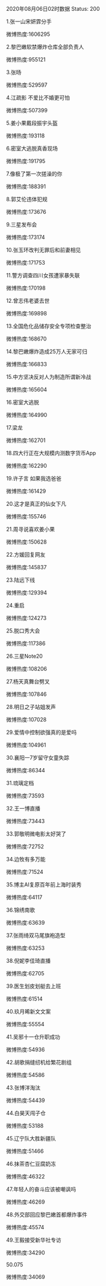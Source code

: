 2020年08月06日02时数据
Status: 200

1.张一山宋妍霏分手

微博热度:1606295

2.黎巴嫩软禁爆炸仓库全部负责人

微博热度:955121

3.张旸

微博热度:529597

4.江疏影 不爱比不婚更可怕

微博热度:507399

5.姜小果戴段振宇头盔

微博热度:193118

6.密室大逃脱真香现场

微博热度:191795

7.像极了第一次搓澡的你

微博热度:188391

8.郭艾伦违体犯规

微博热度:173676

9.三星发布会

微博热度:173174

10.张玉环改判无罪后和前妻相见

微博热度:171753

11.警方调查四川女孩遭家暴失联

微博热度:170198

12.曾志伟老婆去世

微博热度:169898

13.全国危化品储存安全专项检查整治

微博热度:168670

14.黎巴嫩爆炸造成25万人无家可归

微博热度:166833

15.中方坚决反对人为制造所谓新冷战

微博热度:165604

16.密室大逃脱

微博热度:164990

17.梁龙

微博热度:162701

18.四大行正在大规模内测数字货币App

微博热度:162290

19.许子言 如果我选爸爸

微博热度:161429

20.这才是真正的仙女下凡

微博热度:155746

21.周寻说喜欢姜小果

微博热度:150628

22.方媛回复网友

微博热度:145837

23.陆远下线

微博热度:129394

24.重启

微博热度:124273

25.脱口秀大会

微博热度:117386

26.三星Note20

微博热度:108206

27.杨天真舞台劈叉

微博热度:107846

28.明日之子站姐发声

微博热度:107028

29.爱情中控制欲强真的是爱吗

微博热度:104961

30.襄阳一7岁留守女童失踪

微博热度:86344

31.琉璃定档

微博热度:73593

32.王一博直播

微博热度:73443

33.郭敬明微电影太好哭了

微博热度:72752

34.边牧有多万能

微博热度:71524

35.博主AI复原百年前上海时装秀

微博热度:64117

36.锦绣南歌

微博热度:63639

37.张雨绮双马尾旗袍造型

微博热度:63253

38.倪妮李佳琦直播

微博热度:62705

39.医生划皮划艇去上班

微博热度:61514

40.玖月晞新文文案

微博热度:55554

41.吴邪十一仓升职成功

微博热度:54936

42.胡歌捐缝纫机给繁花剧组

微博热度:54586

43.张博洋淘汰

微博热度:54439

44.白昊天闯子仓

微博热度:53188

45.辽宁队大胜新疆队

微博热度:51466

46.抹茶杏仁豆腐奶冻

微博热度:46322

47.年轻人的奋斗应该被嘲讽吗

微博热度:46269

48.外交部回应黎巴嫩首都爆炸事件

微博热度:45574

49.王毅接受新华社专访

微博热度:34290

50.075

微博热度:34069


